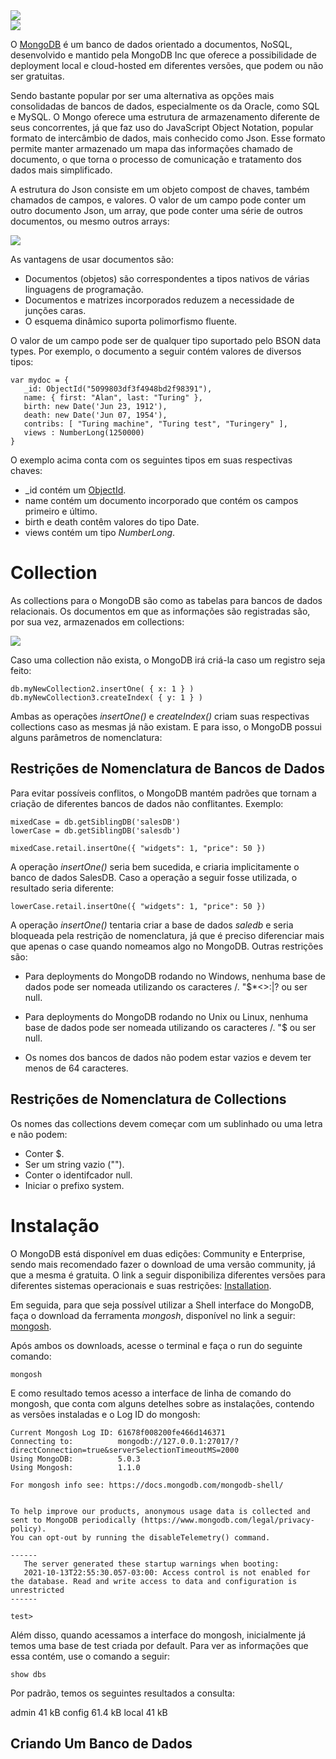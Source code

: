 <img src="https://user-images.githubusercontent.com/61476935/137227890-529b5933-d40c-4eee-b819-e5e69c3abeb9.png">

<br>
<img src="https://img.shields.io/static/v1?label=MongoDb&message=DataBase&color=green&style=for-the-badge&logo=MongoDB"/>


O [MongoDB](https://www.mongodb.com/pt-br/what-is-mongodb) é um banco de dados orientado a documentos, NoSQL, desenvolvido e mantido pela MongoDB Inc que oferece a possibilidade de deployment local e cloud-hosted em diferentes versões, que podem ou não ser gratuitas.

Sendo bastante popular por ser uma alternativa as opções mais consolidadas de bancos de dados, especialmente os da Oracle, como SQL e MySQL. O Mongo oferece uma estrutura de armazenamento diferente de seus concorrentes, já que faz uso do JavaScript Object Notation, popular formato de intercâmbio de dados, mais conhecido como Json. Esse formato permite manter armazenado um mapa das informações chamado de documento, o que torna o processo de comunicação e tratamento dos dados mais simplificado.

A estrutura do Json consiste em um objeto compost de chaves, também chamados de campos, e valores. O valor de um campo pode conter um outro documento Json, um array, que pode conter uma série de outros documentos, ou mesmo outros arrays:

<img src="https://user-images.githubusercontent.com/61476935/137230375-5c5714f7-66d4-4ef5-b317-3b052e3440e3.png"/>

As vantagens de usar documentos são:

- Documentos (objetos) são correspondentes a tipos nativos de várias linguagens de programação.
- Documentos e matrizes incorporados reduzem a necessidade de junções caras.
- O esquema dinâmico suporta polimorfismo fluente.

O valor de um campo pode ser de qualquer tipo suportado pelo BSON data types. Por exemplo, o documento a seguir contém valores de diversos tipos:

    var mydoc = {
       _id: ObjectId("5099803df3f4948bd2f98391"),
       name: { first: "Alan", last: "Turing" },
       birth: new Date('Jun 23, 1912'),
       death: new Date('Jun 07, 1954'),
       contribs: [ "Turing machine", "Turing test", "Turingery" ],
       views : NumberLong(1250000)
    }

O exemplo acima conta com os seguintes tipos em suas respectivas chaves:

- _id contém um [ObjectId](https://docs.mongodb.com/manual/reference/bson-types/#std-label-objectid).
- name contém um documento incorporado que contém os campos primeiro e último.
- birth e death contêm valores do tipo Date.
- views contém um tipo <i>NumberLong</i>.


<h1>Collection</h1>


As collections para o MongoDB são como as tabelas para bancos de dados relacionais. Os documentos em que as informações são registradas são, por sua vez, armazenados em collections:

<img src="https://user-images.githubusercontent.com/61476935/137231179-29d86114-b76b-40c9-903f-5a0a3ab20918.png"/>

Caso uma collection não exista, o MongoDB irá criá-la caso um registro seja feito:

    db.myNewCollection2.insertOne( { x: 1 } )
    db.myNewCollection3.createIndex( { y: 1 } )

Ambas as operações <i>insertOne()</i> e <i>createIndex()</i> criam suas respectivas collections caso as mesmas já não existam. E para isso, o MongoDB possui alguns parâmetros de nomenclatura:


<h2>Restrições de Nomenclatura de Bancos de Dados</h2>


Para evitar possíveis conflitos, o MongoDB mantém padrões que tornam a criação de diferentes bancos de dados não conflitantes. Exemplo:

    mixedCase = db.getSiblingDB('salesDB')
    lowerCase = db.getSiblingDB('salesdb')
    
    mixedCase.retail.insertOne({ "widgets": 1, "price": 50 })

A operação <i>insertOne()</i> seria bem sucedida, e criaria implicitamente o banco de dados SalesDB. Caso a operação a seguir fosse utilizada, o resultado seria diferente:

    lowerCase.retail.insertOne({ "widgets": 1, "price": 50 })

A operação <i>insertOne()</i> tentaria criar a base de dados <i>saledb</i> e seria bloqueada pela restrição de nomenclatura, já que é preciso diferenciar mais que apenas o case quando nomeamos algo no MongoDB. Outras restrições são:

- Para deployments do MongoDB rodando no Windows, nenhuma base de dados pode ser nomeada utilizando os caracteres /\. "$*<>:|? ou ser null.

- Para deployments do MongoDB rodando no Unix ou Linux, nenhuma base de dados pode ser nomeada utilizando os caracteres  /\. "$ ou ser null.

- Os nomes dos bancos de dados não podem estar vazios e devem ter menos de 64 caracteres.


<h2>Restrições de Nomenclatura de Collections</h2>


Os nomes das collections devem começar com um sublinhado ou uma letra e não podem:

- Conter $.
- Ser um string vazio ("").
- Conter o identifcador null.
- Iniciar o prefixo system.


<h1>Instalação</h1>


O MongoDB está disponível em duas edições: Community e Enterprise, sendo mais recomendado fazer o download de uma versão community, já que a mesma é gratuita. O link a seguir disponibiliza diferentes versões para diferentes sistemas operacionais e suas restrições: [Installation](https://docs.mongodb.com/manual/installation/).

Em seguida, para que seja possível utilizar a Shell interface do MongoDB, faça o download da ferramenta <i>mongosh</i>, disponível no link a seguir: [mongosh](https://docs.mongodb.com/mongodb-shell/install/).

Após ambos os downloads, acesse o terminal e faça o run do seguinte comando:

    mongosh

E como resultado temos acesso a interface de linha de comando do mongosh, que conta com alguns detelhes sobre as instalações, contendo as versões instaladas e o Log ID do mongosh:

    Current Mongosh Log ID: 61678f008200fe466d146371
    Connecting to:          mongodb://127.0.0.1:27017/?directConnection=true&serverSelectionTimeoutMS=2000
    Using MongoDB:          5.0.3
    Using Mongosh:          1.1.0
    
    For mongosh info see: https://docs.mongodb.com/mongodb-shell/
    
    
    To help improve our products, anonymous usage data is collected and sent to MongoDB periodically (https://www.mongodb.com/legal/privacy-policy).
    You can opt-out by running the disableTelemetry() command.
    
    ------
       The server generated these startup warnings when booting:
       2021-10-13T22:55:30.057-03:00: Access control is not enabled for the database. Read and write access to data and configuration is unrestricted
    ------
    
    test>

Além disso, quando acessamos a interface do mongosh, inicialmente já temos uma base de test criada por default. Para ver as informações que essa contém, use o comando a seguir:

    show dbs

Por padrão, temos os seguintes resultados a consulta:

admin     41 kB
config  61.4 kB
local     41 kB


<h2>Criando Um Banco de Dados</h2>



